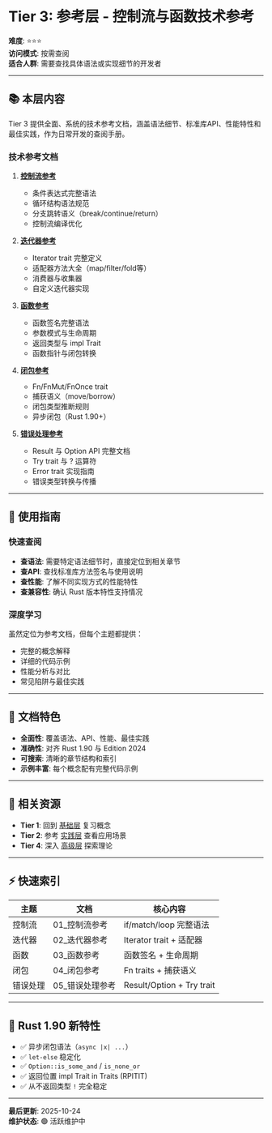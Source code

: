 # Tier 3: 参考层 - 控制流与函数技术参考

**难度**: ⭐⭐⭐  
**访问模式**: 按需查阅  
**适合人群**: 需要查找具体语法或实现细节的开发者

---

## 📚 本层内容

Tier 3 提供全面、系统的技术参考文档，涵盖语法细节、标准库API、性能特性和最佳实践，作为日常开发的查阅手册。

### 技术参考文档

1. **[控制流参考](./01_控制流参考.md)**
   - 条件表达式完整语法
   - 循环结构语法规范
   - 分支跳转语义（break/continue/return）
   - 控制流编译优化

2. **[迭代器参考](./02_迭代器参考.md)**
   - Iterator trait 完整定义
   - 适配器方法大全（map/filter/fold等）
   - 消费器与收集器
   - 自定义迭代器实现

3. **[函数参考](./03_函数参考.md)**
   - 函数签名完整语法
   - 参数模式与生命周期
   - 返回类型与 impl Trait
   - 函数指针与闭包转换

4. **[闭包参考](./04_闭包参考.md)**
   - Fn/FnMut/FnOnce trait
   - 捕获语义（move/borrow）
   - 闭包类型推断规则
   - 异步闭包（Rust 1.90+）

5. **[错误处理参考](./05_错误处理参考.md)**
   - Result 与 Option API 完整文档
   - Try trait 与 ? 运算符
   - Error trait 实现指南
   - 错误类型转换与传播

---

## 🎯 使用指南

### 快速查阅

- **查语法**: 需要特定语法细节时，直接定位到相关章节
- **查API**: 查找标准库方法签名与使用说明
- **查性能**: 了解不同实现方式的性能特性
- **查兼容性**: 确认 Rust 版本特性支持情况

### 深度学习

虽然定位为参考文档，但每个主题都提供：

- 完整的概念解释
- 详细的代码示例
- 性能分析与对比
- 常见陷阱与最佳实践

---

## 📖 文档特色

- **全面性**: 覆盖语法、API、性能、最佳实践
- **准确性**: 对齐 Rust 1.90 与 Edition 2024
- **可搜索**: 清晰的章节结构和索引
- **示例丰富**: 每个概念配有完整代码示例

---

## 🔗 相关资源

- **Tier 1**: 回到 [基础层](../tier_01_foundations/) 复习概念
- **Tier 2**: 参考 [实践层](../tier_02_guides/) 查看应用场景
- **Tier 4**: 深入 [高级层](../tier_04_advanced/) 探索理论

---

## ⚡ 快速索引

| 主题 | 文档 | 核心内容 |
|------|------|---------|
| 控制流 | 01_控制流参考 | if/match/loop 完整语法 |
| 迭代器 | 02_迭代器参考 | Iterator trait + 适配器 |
| 函数 | 03_函数参考 | 函数签名 + 生命周期 |
| 闭包 | 04_闭包参考 | Fn traits + 捕获语义 |
| 错误处理 | 05_错误处理参考 | Result/Option + Try trait |

---

## 🌟 Rust 1.90 新特性

- ✅ 异步闭包语法（`async |x| ...`）
- ✅ `let-else` 稳定化
- ✅ `Option::is_some_and` / `is_none_or`
- ✅ 返回位置 impl Trait in Traits (RPITIT)
- ✅ 从不返回类型 `!` 完全稳定

---

**最后更新**: 2025-10-24  
**维护状态**: 🟢 活跃维护中
